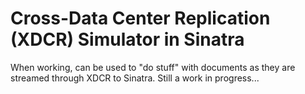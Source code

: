 # Cross-Data Center Replication (XDCR) Simulator in Sinatra

When working, can be used to "do stuff" with documents as they are streamed through XDCR to Sinatra. Still a work in progress...

